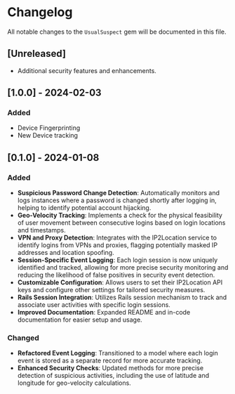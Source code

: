 # Changelog

All notable changes to the `UsualSuspect` gem will be documented in this file.

## [Unreleased]

- Additional security features and enhancements.

## [1.0.0] - 2024-02-03
### Added
- Device Fingerprinting
- New Device tracking

## [0.1.0] - 2024-01-08
### Added

- **Suspicious Password Change Detection**: Automatically monitors and logs instances where a password is changed shortly after logging in, helping to identify potential account hijacking.
- **Geo-Velocity Tracking**: Implements a check for the physical feasibility of user movement between consecutive logins based on login locations and timestamps.
- **VPN and Proxy Detection**: Integrates with the IP2Location service to identify logins from VPNs and proxies, flagging potentially masked IP addresses and location spoofing.
- **Session-Specific Event Logging**: Each login session is now uniquely identified and tracked, allowing for more precise security monitoring and reducing the likelihood of false positives in security event detection.
- **Customizable Configuration**: Allows users to set their IP2Location API keys and configure other settings for tailored security measures.
- **Rails Session Integration**: Utilizes Rails session mechanism to track and associate user activities with specific login sessions.
- **Improved Documentation**: Expanded README and in-code documentation for easier setup and usage.

### Changed

- **Refactored Event Logging**: Transitioned to a model where each login event is stored as a separate record for more accurate tracking.
- **Enhanced Security Checks**: Updated methods for more precise detection of suspicious activities, including the use of latitude and longitude for geo-velocity calculations.

